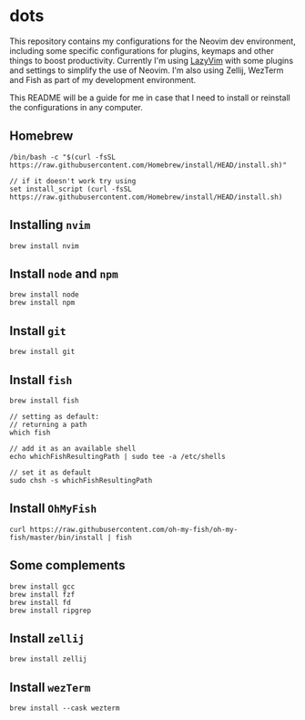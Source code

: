 # dots

This repository contains my configurations for the Neovim dev environment,
including some specific configurations for plugins, keymaps and other things to
boost productivity. Currently I'm using [LazyVim][1] with some plugins and
settings to simplify the use of Neovim. I'm also using Zellij, WezTerm and Fish as part of my development environment.

This README will be a guide for me in case that I need to install or reinstall
the configurations in any computer.

## Homebrew

``` shell
/bin/bash -c "$(curl -fsSL https://raw.githubusercontent.com/Homebrew/install/HEAD/install.sh)"

// if it doesn't work try using
set install_script (curl -fsSL https://raw.githubusercontent.com/Homebrew/install/HEAD/install.sh)
```

## Installing `nvim`

```shell
brew install nvim
```

## Install `node` and `npm`

```shell
brew install node
brew install npm
```

## Install `git`

```shell
brew install git
```

## Install `fish`

```shell
brew install fish

// setting as default:
// returning a path
which fish

// add it as an available shell
echo whichFishResultingPath | sudo tee -a /etc/shells

// set it as default
sudo chsh -s whichFishResultingPath
```

## Install `OhMyFish`

```shell
curl https://raw.githubusercontent.com/oh-my-fish/oh-my-fish/master/bin/install | fish
```

## Some complements

```shell
brew install gcc
brew install fzf
brew install fd
brew install ripgrep
```

## Install `zellij`

```shell
brew install zellij
```

## Install `wezTerm`

```shell
brew install --cask wezterm
```

[1]: https://github.com/LazyVim/LazyVim
